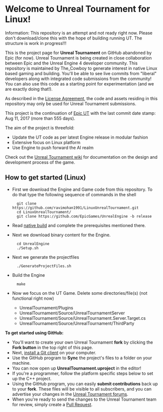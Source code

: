 Welcome to Unreal Tournament for Linux!
=======================================

Information: This repository is an attempt and not ready right now. Please don't download/clone this with the hope of building running UT. The structure is work in progress!!!

This is the project page for **Unreal Tournament** on GitHub abandoned by Epic (for now).  Unreal Tournament is being created in close collaboration between Epic and the Unreal Engine 4 developer community.  This repository is maintained by The_Cowboy to generate interest in native Linux based gaming and building.  You'll be able to see live commits from "liberal" developers along with integrated code submissions from the community!  You can also use this code as a starting point for experimentation (and we are exactly doing that!).

As described in the [License Agreement](LICENSE.pdf), the code and assets residing in this repository may only be used for Unreal Tournament submissions.

This project is the continuation of [Epic UT](https://github.com/EpicGames/UnrealTournament) with the last commit date stamp: Aug 11, 2017 (more than 555 days).

The aim of the project is threefold:
* Update the UT code as per latest Engine release in modular fashion
* Extensive focus on Linux platform
* Use Engine to push forward the AI realm


Check out the [Unreal Tournament wiki](https://wiki.unrealengine.com/Unreal_Tournament_Development) for documentation on the design and development process of the game.


How to get started (Linux)
---------------------------
* First we download the Engine and Game code from this repository. To do that type the following sequence of commands in the shell

        git clone https://github.com/ravimohan1991/LinuxUnrealTournament.git
        cd LinuxUnrealTournament/
        git clone https://github.com/EpicGames/UnrealEngine -b release

* Read [native build](https://github.com/EpicGames/UnrealEngine/blob/release/Engine/Build/BatchFiles/Linux/README.md) and complete the prerequisites mentioned there.

* Next we download binary content for the Engine.
    
        cd UnrealEngine
        ./Setup.sh
  
* Next we generate the projectfiles

        ./GenerateProjectFiles.sh 

* Build the Engine 
        
        make

* Now we focus on the UT Game. Delete some directories/file(s) (not functional right now)
  * UnrealTournament/Plugins
  * UnrealTournament/Source/UnrealTournamentServer
  * UnrealTournament/Source/UnrealTournament.Server.Target.cs
  * UnrealTournament/Source/UnrealTournament/ThirdParty

**To get started using GitHub:**

- You'll want to create your own Unreal Tournament **fork** by clicking the __Fork button__ in the top right of this page.
- Next, [install a Git client](http://help.github.com/articles/set-up-git) on your computer.
- Use the GitHub program to **Sync** the project's files to a folder on your machine.
- You can now open up **UnrealTournament.uproject** in the editor!
- If you're a programmer, follow the platform specific steps below to set up the C++ project. 
- Using the GitHub program, you can easily **submit contributions** back up to your **fork**.  These files will be visible to all subscribers, and you can advertise your changes in the [Unreal Tournament forums](http://forums.unrealengine.com/forumdisplay.php?34-Unreal-Tournament).
- When you're ready to send the changes to the Unreal Tournament team for review, simply create a [Pull Request](https://help.github.com/articles/using-pull-requests).



